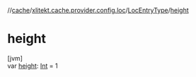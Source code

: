 //[cache](../../../index.md)/[xlitekt.cache.provider.config.loc](../index.md)/[LocEntryType](index.md)/[height](height.md)

# height

[jvm]\
var [height](height.md): [Int](https://kotlinlang.org/api/latest/jvm/stdlib/kotlin/-int/index.html) = 1
